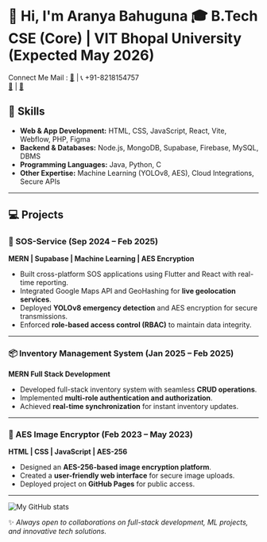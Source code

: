 # 👋 Hi, I'm Aranya Bahuguna  🎓 **B.Tech CSE (Core)** | VIT Bhopal University (Expected May 2026)  
Connect Me Mail  : [📧](mailto:bahugunaaranya@gmail.com) | 📞 +91-8218154757  
 [🔗](https://www.linkedin.com/in/aranya-bahuguna-485aa4251/) | [🐙](https://github.com/aranya13)  



## 🚀 Skills  

- **Web & App Development:** HTML, CSS, JavaScript, React, Vite, Webflow, PHP, Figma  
- **Backend & Databases:** Node.js, MongoDB, Supabase, Firebase, MySQL, DBMS  
- **Programming Languages:** Java, Python, C  
- **Other Expertise:** Machine Learning (YOLOv8, AES), Cloud Integrations, Secure APIs  

---

## 💻 Projects  

### 🔴 SOS-Service (Sep 2024 – Feb 2025)  
**MERN | Supabase | Machine Learning | AES Encryption**  
- Built cross-platform SOS applications using Flutter and React with real-time reporting.  
- Integrated Google Maps API and GeoHashing for **live geolocation services**.  
- Deployed **YOLOv8 emergency detection** and AES encryption for secure transmissions.  
- Enforced **role-based access control (RBAC)** to maintain data integrity.  

---

### 📦 Inventory Management System (Jan 2025 – Feb 2025)  
**MERN Full Stack Development**  
- Developed full-stack inventory system with seamless **CRUD operations**.  
- Implemented **multi-role authentication and authorization**.  
- Achieved **real-time synchronization** for instant inventory updates.  

---

### 🔐 AES Image Encryptor (Feb 2023 – May 2023)  
**HTML | CSS | JavaScript | AES-256**  
- Designed an **AES-256-based image encryption platform**.  
- Created a **user-friendly web interface** for secure image uploads.  
- Deployed project on **GitHub Pages** for public access.  

---

![My GitHub stats](https://github-readme-stats.vercel.app/api?username=aranya13_icons=true&theme=radical)

✨ *Always open to collaborations on full-stack development, ML projects, and innovative tech solutions.*  


